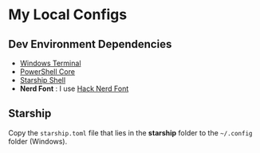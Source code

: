 # My Local Configs

## Dev Environment Dependencies

- [Windows Terminal](https://github.com/microsoft/terminal)
- [PowerShell Core](https://github.com/PowerShell/PowerShell)
- [Starship Shell](https://starship.rs)
- **Nerd Font** : I use [Hack Nerd Font](https://www.nerdfonts.com/font-downloads)

## Starship

Copy the `starship.toml` file that lies in the **starship** folder to the `~/.config` folder (Windows).